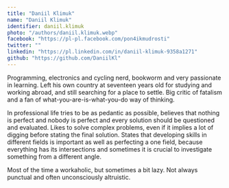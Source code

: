 ```yaml
---
title: "Daniil Klimuk"
name: "Daniil Klimuk"
identifier: daniil.klimuk
photo: "/authors/daniil.klimuk.webp"
facebook: "https://pl-pl.facebook.com/pon4ikmudrosti"
twitter: ""
linkedin: "https://pl.linkedin.com/in/daniil-klimuk-9358a1271"
github: "https://github.com/DaniilKl"
---
```

Programming, electronics and cycling nerd, bookworm and very passionate in
learning. Left his own country at seventeen years old for studying and working
abroad, and still searching for a place to settle. Big critic of fatalism and a
fan of what-you-are-is-what-you-do way of thinking.

In professional life tries to be as pedantic as possible, believes that nothing
is perfect and nobody is perfect and every solution should be questioned and
evaluated. Likes to solve complex problems, even if it implies a lot of digging
before stating the final solution. States that developing skills in different
fields is important as well as perfecting a one field, because everything has
its intersections and sometimes it is crucial to investigate something from a
different angle.

Most of the time a workaholic, but sometimes a bit lazy. Not always punctual and
often unconsciously altruistic.
